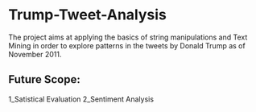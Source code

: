 # Trump-Tweet-Analysis
The project aims at applying the basics of string manipulations and Text Mining in order to explore patterns in the tweets by Donald Trump as of November 2011.

## Future Scope:
1_Satistical Evaluation
2_Sentiment Analysis


